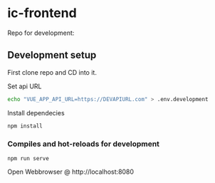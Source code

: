# ic-frontend

Repo for development:

## Development setup

First clone repo and CD into it.

Set api URL

```bash
echo "VUE_APP_API_URL=https://DEVAPIURL.com" > .env.development
```

Install dependecies

```
npm install
```

### Compiles and hot-reloads for development

```
npm run serve
```

Open Webbrowser @ http://localhost:8080
